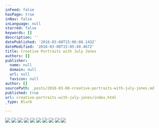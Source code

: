 ```yaml
---
inFeed: false
hasPage: true
inNav: false
inLanguage: null
starred: false
keywords: []
description: ''
datePublished: '2016-03-08T15:06:08.143Z'
dateModified: '2016-03-08T15:05:40.467Z'
title: Creative Portraits with July Jones
authors: []
publisher:
  name: null
  domain: null
  url: null
  favicon: null
author: []
sourcePath: _posts/2016-03-08-creative-portraits-with-july-jones.md
published: true
url: creative-portraits-with-july-jones/index.html
_type: Blurb

---
```

![](https://the-grid-user-content.s3-us-west-2.amazonaws.com/a7a03aa5-292b-4f4b-a5c5-36379806ac2f.jpg)
![](https://the-grid-user-content.s3-us-west-2.amazonaws.com/7ca85c3d-785c-4eb7-a4f5-685f0ec99957.jpg)
![](https://the-grid-user-content.s3-us-west-2.amazonaws.com/bf903763-6ee1-4df8-8144-db3a9fa78072.jpg)
![](https://the-grid-user-content.s3-us-west-2.amazonaws.com/ee45d05d-0775-4636-848d-04bcfac60e8f.jpg)
![](https://the-grid-user-content.s3-us-west-2.amazonaws.com/7b5aaf50-cee7-428d-ae00-892712842bdd.jpg)
![](https://the-grid-user-content.s3-us-west-2.amazonaws.com/76f771f2-b9ba-4fa4-9eb9-8858110efab2.jpg)
![](https://the-grid-user-content.s3-us-west-2.amazonaws.com/15c235c6-86f0-4a73-854c-3e321d34fb3b.jpg)
![](https://the-grid-user-content.s3-us-west-2.amazonaws.com/5cd5fd5b-674a-4937-a177-e101546112a9.jpg)
![](https://the-grid-user-content.s3-us-west-2.amazonaws.com/84cf8430-40b5-45e9-9dcb-a5837934310e.jpg)
![](https://the-grid-user-content.s3-us-west-2.amazonaws.com/9c6aaccc-fa12-4941-99d8-725999dd5d20.jpg)